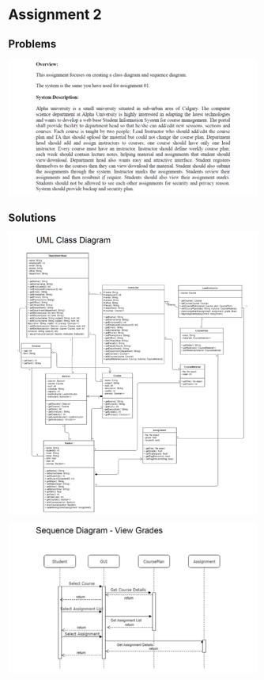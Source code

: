 # Assignment 2

## Problems

![cap](https://github.com/jasminecronin/intro-software-eng/blob/master/Assignment%202/cap.png)

## Solutions

![cap](https://github.com/jasminecronin/intro-software-eng/blob/master/Assignment%202/sol1.png)

![cap](https://github.com/jasminecronin/intro-software-eng/blob/master/Assignment%202/sol2.png)
 
